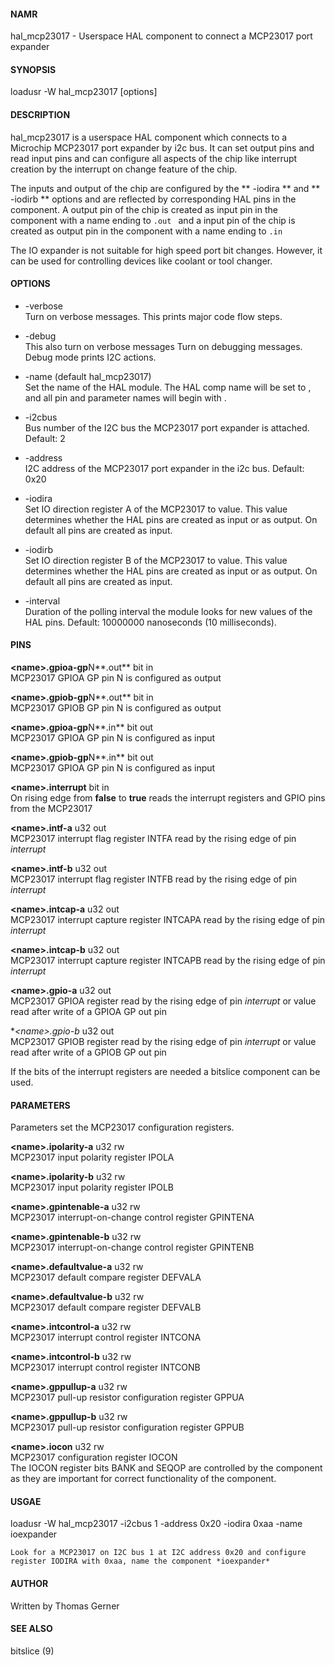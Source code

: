 #### NAMR
hal_mcp23017 - Userspace HAL component to connect a MCP23017 port expander

#### SYNOPSIS
loadusr -W hal_mcp23017 [options]

#### DESCRIPTION
hal_mcp23017 is a userspace HAL component which connects to a Microchip MCP23017 
port expander by i2c bus. It can set output pins and read input pins and can configure
all aspects of the chip like interrupt creation by the interrupt on change feature 
of the chip.

The inputs and output of the chip are configured by the ** -iodira ** and ** -iodirb **
options and are reflected by corresponding HAL pins in the component. A output pin of the 
chip is created as input pin in the component with a name ending to ```.out ``` and a input pin
of the chip is created as output pin in the component with a name ending to ```.in ```

The IO expander is not suitable for high speed port bit changes. However, it can be used for
controlling devices like coolant or tool changer.

#### OPTIONS
* -verbose  
    Turn on verbose messages. This prints major code flow steps.

* -debug  
    This also turn on verbose messages
    Turn on debugging messages. Debug mode prints I2C actions.

* -name <string> (default hal_mcp23017)  
    Set the name of the HAL module.  The HAL comp name will be set to <string>, and all pin
    and parameter names will begin with <string>.

* -i2cbus <number>  
    Bus number of the I2C bus the MCP23017 port expander is attached. Default: 2

* -address <number>  
    I2C address of the MCP23017 port expander in the i2c bus. Default: 0x20

* -iodira <value>  
    Set IO direction register A of the MCP23017 to value. This value determines whether
    the HAL pins are created as input or as output. On default all pins are created as
    input.

* -iodirb <value>  
    Set IO direction register B of the MCP23017 to value. This value determines whether
    the HAL pins are created as input or as output. On default all pins are created as
    input.

* -interval <duration in nanoseconds>  
    Duration of the polling interval the module looks for new values of the HAL pins.
    Default: 10000000 nanoseconds (10 milliseconds).

#### PINS
 **\<name\>.gpioa-gp**N**.out**  bit in  
    MCP23017 GPIOA GP pin N is configured as output
    
 **\<name\>.gpiob-gp**N**.out**  bit in  
    MCP23017 GPIOB GP pin N is configured as output
    
 **\<name\>.gpioa-gp**N**.in**  bit out  
    MCP23017 GPIOA GP pin N is configured as input
    
 **\<name\>.gpiob-gp**N**.in**  bit out  
    MCP23017 GPIOA GP pin N is configured as input

 **\<name\>.interrupt**  bit in   
    On rising edge from **false** to **true** reads the interrupt registers and GPIO pins from the MCP23017

 **\<name\>.intf-a** u32 out  
    MCP23017 interrupt flag register INTFA read by the rising edge of pin *interrupt*

 **\<name\>.intf-b** u32 out  
    MCP23017 interrupt flag register INTFB read by the rising edge of pin *interrupt*

 **\<name\>.intcap-a** u32 out  
    MCP23017 interrupt capture register INTCAPA read by the rising edge of pin *interrupt*

 **\<name\>.intcap-b** u32 out  
    MCP23017 interrupt capture register INTCAPB read by the rising edge of pin *interrupt*
    
  **\<name\>.gpio-a** u32 out  
    MCP23017 GPIOA register read by the rising edge of pin *interrupt* or value read after write of a GPIOA GP out pin
    
  **\<name\>.gpio-b* u32 out  
    MCP23017 GPIOB register read by the rising edge of pin *interrupt* or value read after write of a GPIOB GP out pin
    
If the bits of the interrupt registers are needed a bitslice component can be used.

#### PARAMETERS
Parameters set the MCP23017 configuration registers.

 **\<name\>.ipolarity-a** u32 rw  
    MCP23017 input polarity register IPOLA

 **\<name\>.ipolarity-b** u32 rw  
    MCP23017 input polarity register IPOLB

 **\<name\>.gpintenable-a** u32 rw  
    MCP23017 interrupt-on-change control register GPINTENA

 **\<name\>.gpintenable-b** u32 rw  
    MCP23017 interrupt-on-change control register GPINTENB

 **\<name\>.defaultvalue-a** u32 rw  
    MCP23017 default compare register DEFVALA

 **\<name\>.defaultvalue-b** u32 rw  
    MCP23017 default compare register DEFVALB

 **\<name\>.intcontrol-a** u32 rw  
    MCP23017 interrupt control register INTCONA

 **\<name\>.intcontrol-b** u32 rw  
    MCP23017 interrupt control register INTCONB

 **\<name\>.gppullup-a** u32 rw  
    MCP23017 pull-up resistor configuration register GPPUA

 **\<name\>.gppullup-b** u32 rw  
    MCP23017 pull-up resistor configuration register GPPUB

 **\<name\>.iocon** u32 rw  
    MCP23017 configuration register IOCON  
    The IOCON register bits BANK and SEQOP are controlled by the component as they are 
    important for correct functionality of the component.

#### USGAE
loadusr -W hal_mcp23017 -i2cbus 1 -address 0x20 -iodira 0xaa -name ioexpander

    Look for a MCP23017 on I2C bus 1 at I2C address 0x20 and configure register IODIRA with 0xaa, name the component *ioexpander* 

#### AUTHOR
Written by Thomas Gerner

#### SEE ALSO
bitslice (9)


